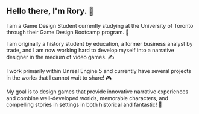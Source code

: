 ## Hello there, I'm Rory. 👋

I am a Game Design Student currently studying at the University of Toronto through their Game Design Bootcamp program. 🏫

I am originally a history student by education, a former business analyst by trade, and I am now working hard to develop myself into a narrative designer in the medium of video games. ✍

I work primarily within Unreal Engine 5 and currently have several projects in the works that I cannot wait to share! 🎮

My goal is to design games that provide innovative narrative experiences and combine well-developed worlds, memorable characters, and compelling stories in settings in both historical and fantastic! 📖

